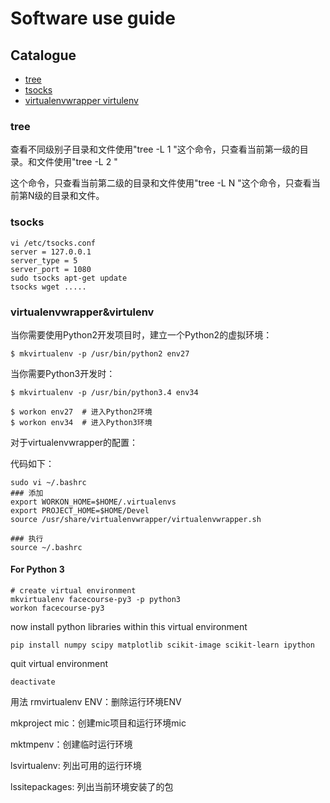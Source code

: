 # Software use guide
## Catalogue
- [tree](#tree)
- [tsocks](#tsocks)
- [virtualenvwrapper virtulenv](#virtualenvwrapper&virtulenv)

### tree
查看不同级别子目录和文件使用"tree -L 1 "这个命令，只查看当前第一级的目
录。和文件使用"tree -L 2 "

这个命令，只查看当前第二级的目录和文件使用"tree -L N "这个命令，只查看当前第N级的目录和文件。

### tsocks
```
vi /etc/tsocks.conf
server = 127.0.0.1
server_type = 5
server_port = 1080
sudo tsocks apt-get update
tsocks wget .....
```

### virtualenvwrapper&virtulenv

当你需要使用Python2开发项目时，建立一个Python2的虚拟环境：
```
$ mkvirtualenv -p /usr/bin/python2 env27
```
当你需要Python3开发时：
```
$ mkvirtualenv -p /usr/bin/python3.4 env34
```
```
$ workon env27  # 进入Python2环境
$ workon env34  # 进入Python3环境
```


对于virtualenvwrapper的配置：

代码如下：

```
sudo vi ~/.bashrc
### 添加
export WORKON_HOME=$HOME/.virtualenvs
export PROJECT_HOME=$HOME/Devel
source /usr/share/virtualenvwrapper/virtualenvwrapper.sh

### 执行
source ~/.bashrc
```
#### For Python 3
```
# create virtual environment
mkvirtualenv facecourse-py3 -p python3
workon facecourse-py3
```
now install python libraries within this virtual environment
```
pip install numpy scipy matplotlib scikit-image scikit-learn ipython
```
quit virtual environment
```
deactivate
```

用法
rmvirtualenv ENV：删除运行环境ENV

mkproject mic：创建mic项目和运行环境mic

mktmpenv：创建临时运行环境

lsvirtualenv: 列出可用的运行环境

lssitepackages: 列出当前环境安装了的包
